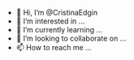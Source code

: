 - 👋 Hi, I’m @CristinaEdgin
- 👀 I’m interested in ...
- 🌱 I’m currently learning ...
- 💞️ I’m looking to collaborate on ...
- 📫 How to reach me ...

<!---
CristinaEdgin/CristinaEdgin is a ✨ special ✨ repository because its `README.md` (this file) appears on your GitHub profile.
You can click the Preview link to take a look at your changes.
--->
